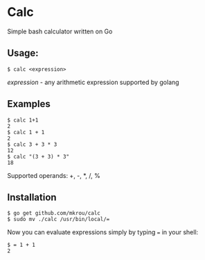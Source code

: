# Calc

Simple bash calculator written on Go

## Usage:

```shell
$ calc <expression>
```

*expression* - any arithmetic expression supported by golang

## Examples

```shell
$ calc 1+1
2
$ calc 1 + 1
2
$ calc 3 + 3 * 3
12
$ calc "(3 + 3) * 3"
18
```

Supported operands: +, -, *, /, %

## Installation

```shell
$ go get github.com/mkrou/calc
$ sudo mv ./calc /usr/bin/local/=
```

Now you can evaluate expressions simply by typing `=` in your shell:

```shell
$ = 1 + 1
2
```
